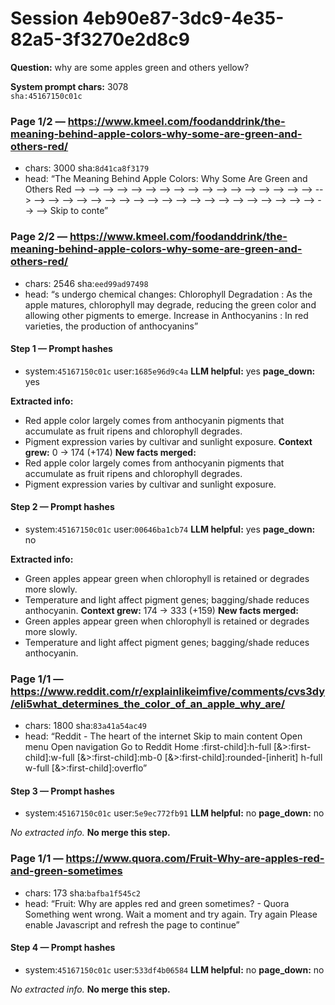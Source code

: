 # Session 4eb90e87-3dc9-4e35-82a5-3f3270e2d8c9

**Question:** why are some apples green and others yellow?

**System prompt chars:** 3078  
`sha:45167150c01c`


### Page 1/2 — https://www.kmeel.com/foodanddrink/the-meaning-behind-apple-colors-why-some-are-green-and-others-red/
- chars: 3000  sha:`8d41ca8f3179`
- head: “The Meaning Behind Apple Colors: Why Some Are Green and Others Red --> --> --> --> --> --> --> --> --> --> --> --> --> --> --> --> --> --> --> --> --> --> --> --> --> --> --> --> --> --> --> --> --> --> --> --> --> --> --> --> Skip to conte”

### Page 2/2 — https://www.kmeel.com/foodanddrink/the-meaning-behind-apple-colors-why-some-are-green-and-others-red/
- chars: 2546  sha:`eed99ad97498`
- head: “s undergo chemical changes: Chlorophyll Degradation : As the apple matures, chlorophyll may degrade, reducing the green color and allowing other pigments to emerge. Increase in Anthocyanins : In red varieties, the production of anthocyanins”

#### Step 1 — Prompt hashes
- system:`45167150c01c`  user:`1685e96d9c4a`
**LLM helpful:** yes  **page_down:** yes

**Extracted info:**
- Red apple color largely comes from anthocyanin pigments that accumulate as fruit ripens and chlorophyll degrades.
- Pigment expression varies by cultivar and sunlight exposure.
**Context grew:** 0 → 174 (+174)
**New facts merged:**
- Red apple color largely comes from anthocyanin pigments that accumulate as fruit ripens and chlorophyll degrades.
- Pigment expression varies by cultivar and sunlight exposure.

#### Step 2 — Prompt hashes
- system:`45167150c01c`  user:`00646ba1cb74`
**LLM helpful:** yes  **page_down:** no

**Extracted info:**
- Green apples appear green when chlorophyll is retained or degrades more slowly.
- Temperature and light affect pigment genes; bagging/shade reduces anthocyanin.
**Context grew:** 174 → 333 (+159)
**New facts merged:**
- Green apples appear green when chlorophyll is retained or degrades more slowly.
- Temperature and light affect pigment genes; bagging/shade reduces anthocyanin.

### Page 1/1 — https://www.reddit.com/r/explainlikeimfive/comments/cvs3dy/eli5what_determines_the_color_of_an_apple_why_are/
- chars: 1800  sha:`83a41a54ac49`
- head: “Reddit - The heart of the internet Skip to main content Open menu Open navigation Go to Reddit Home :first-child]:h-full [&>:first-child]:w-full [&>:first-child]:mb-0 [&>:first-child]:rounded-[inherit] h-full w-full [&>:first-child]:overflo”

#### Step 3 — Prompt hashes
- system:`45167150c01c`  user:`5e9ec772fb91`
**LLM helpful:** no  **page_down:** no

_No extracted info._
**No merge this step.**

### Page 1/1 — https://www.quora.com/Fruit-Why-are-apples-red-and-green-sometimes
- chars: 173  sha:`bafba1f545c2`
- head: “Fruit: Why are apples red and green sometimes? - Quora Something went wrong. Wait a moment and try again. Try again Please enable Javascript and refresh the page to continue”

#### Step 4 — Prompt hashes
- system:`45167150c01c`  user:`533df4b06584`
**LLM helpful:** no  **page_down:** no

_No extracted info._
**No merge this step.**
